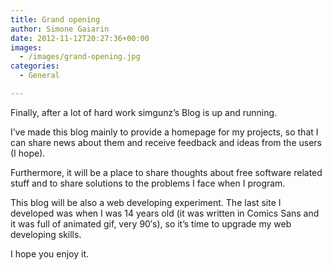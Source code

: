 ```yaml
---
title: Grand opening
author: Simone Gaiarin
date: 2012-11-12T20:27:36+00:00
images:
  - /images/grand-opening.jpg
categories:
  - General

---
```

Finally, after a lot of hard work simgunz’s Blog is up and running.

I’ve made this blog mainly to provide a homepage for my projects, so that I can share news about them and receive feedback and ideas from the users (I hope).<!--more-->

Furthermore, it will be a place to share thoughts about free software related stuff and to share solutions to the problems I face when I program.

This blog will be also a web developing experiment. The last site I developed was when I was 14 years old (it was written in Comics Sans and it was full of animated gif, very 90′s), so it’s time to upgrade my web developing skills.

I hope you enjoy it.
